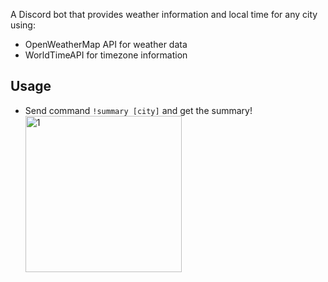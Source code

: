 A Discord bot that provides weather information and local time for any city using:

-   OpenWeatherMap API for weather data
-   WorldTimeAPI for timezone information

## Usage

-   Send command `!summary [city]` and get the summary!
    <img alt='1' src='https://github.com/user-attachments/assets/e8e07da7-8250-42f8-a0ad-86772b3b7d83' width='250px'/>
